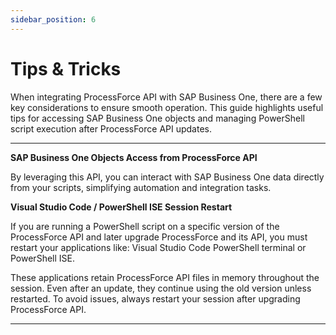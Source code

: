 ```yaml
---
sidebar_position: 6
---
```


# Tips & Tricks

When integrating ProcessForce API with SAP Business One, there are a few key considerations to ensure smooth operation. This guide highlights useful tips for accessing SAP Business One objects and managing PowerShell script execution after ProcessForce API updates.

---

**SAP Business One Objects Access from ProcessForce API**

By leveraging this API, you can interact with SAP Business One data directly from your scripts, simplifying automation and integration tasks.

**Visual Studio Code / PowerShell ISE Session Restart**

If you are running a PowerShell script on a specific version of the ProcessForce API and later upgrade ProcessForce and its API, you must restart your applications like: Visual Studio Code PowerShell terminal or PowerShell ISE.

These applications retain ProcessForce API files in memory throughout the session. Even after an update, they continue using the old version unless restarted. To avoid issues, always restart your session after upgrading ProcessForce API.

---
